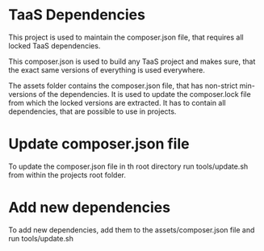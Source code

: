 # TaaS Dependencies

This project is used to maintain the composer.json file, that requires all locked TaaS dependencies.

This composer.json is used to build any TaaS project and makes sure, that the exact same versions of everything is
used everywhere.

The assets folder contains the composer.json file, that has non-strict min-versions of the dependencies. It is used
to update the composer.lock file from which the locked versions are extracted. It has to contain all dependencies,
that are possible to use in projects.

# Update composer.json file

To update the composer.json file in th root directory run tools/update.sh from within the projects root folder.

# Add new dependencies

To add new dependencies, add them to the assets/composer.json file and run tools/update.sh

